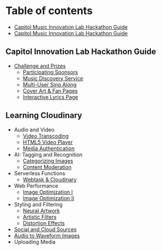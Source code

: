 # Table of contents

* [Capitol Music Innovation Lab Hackathon Guide](README.md)
* [Capitol Music Innovation Lab Hackathon Guide](capitol-music-innovation-lab-hackathon-guide-1.md)

## Capitol Innovation Lab Hackathon Guide

* [Challenge and Prizes](capitol-innovation-lab-hackathon-guide/challenge-and-prizes/README.md)
  * [Participating Sponsors](capitol-innovation-lab-hackathon-guide/challenge-and-prizes/participating-sponsors.md)
  * [Music Discovery Service](capitol-innovation-lab-hackathon-guide/challenge-and-prizes/music-discovery-service.md)
  * [Multi-User Sing Along](capitol-innovation-lab-hackathon-guide/challenge-and-prizes/multi-user-sing-along.md)
  * [Cover Art & Fan Pages](capitol-innovation-lab-hackathon-guide/challenge-and-prizes/cover-art-and-fan-pages.md)
  * [Interactive Lyrics Page](capitol-innovation-lab-hackathon-guide/challenge-and-prizes/interactive-lyrics-page.md)

## Learning Cloudinary

* Audio and Video
  * [Video Transcoding](learning-cloudinary/audio-and-video/video-transcoding.md)
  * [HTML5 Video Player](learning-cloudinary/audio-and-video/html5-video-player.md)
  * [Media Authentication](learning-cloudinary/audio-and-video/media-authentication.md)
* AI: Tagging and Recognition
  * [Categorizing Images](learning-cloudinary/ai-tagging-and-recognition/categorizing-images.md)
  * [Content Moderation](learning-cloudinary/ai-tagging-and-recognition/content-moderation.md)
* Serverless Functions
  * [Webtask & Cloudinary](learning-cloudinary/serverless-functions/webtask-and-cloudinary.md)
* Web Performance
  * [Image Optimization I](learning-cloudinary/web-performance/image-optimization-i.md)
  * [Image Optimization II](learning-cloudinary/web-performance/image-optimization-ii.md)
* Styling and Filtering
  * [Neural Artwork](learning-cloudinary/styling-and-filtering/neural-artwork.md)
  * [Artistic Filters](learning-cloudinary/styling-and-filtering/artistic-filters.md)
  * [Distortion Effects](learning-cloudinary/styling-and-filtering/distortion-effects.md)
* [Social and Cloud Sources](learning-cloudinary/social-and-cloud-sources.md)
* [Audio to Waveform Images](learning-cloudinary/audio-to-waveform-images.md)
* Uploading Media


